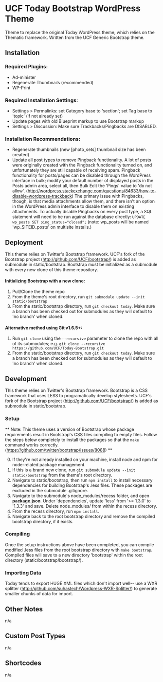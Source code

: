 # UCF Today Bootstrap WordPress Theme

Theme to replace the original Today WordPress theme, which relies on the Thematic framework. Written from the UCF Generic Bootstrap theme.



## Installation

### Required Plugins:
* Ad-minister
* Regenerate Thumbnails (recommended)
* WP-Print

### Required Installation Settings:
* Settings > Permalinks: set Category base to 'section'; set Tag base to 'topic' (if not already set)
* Update pages with old Blueprint markup to use Bootstrap markup
* Settings > Discussion: Make sure Trackbacks/Pingbacks are DISABLED.

### Installation Recommendations:
* Regenerate thumbnails (new [photo_sets] thumbnail size has been created)
* Update all post types to remove Pingback functionality. A lot of posts were originally created with the Pingback functionality turned on, and unfortunately they are still capable of receiving spam. Pingback functionality for posts/pages can be disabled through the WordPress interface in bulk; modify your default number of displayed posts in the Posts admin area, select all, then Bulk Edit the 'Pings' value to 'do not allow'. (http://wordpress.stackexchange.com/questions/84633/how-to-disable-wordpress-trackback)
The primary issue with Pingbacks, though, is that media attachments allow them, and there isn't an option in the WordPress admin interface to disable them on existing attachments. To actually disable Pingbacks on every post type, a SQL statement will need to be run against the database directly: `UPDATE wp_posts SET ping_status="closed";` (note: wp_posts will be named 'wp_SITEID_posts' on multisite installs.)


## Deployment

This theme relies on Twitter's Bootstrap framework. UCF's fork of the Bootstrap project (http://github.com/UCF/bootstrap/) is added as submodule in static/bootstrap. Bootstrap must be initialized as a submodule with every new clone of this theme repository.

#### Initializing Bootstrap with a new clone:
1. Pull/Clone the theme repo
2. From the theme's root directory, run `git submodule update --init static/bootstrap`
3. From the static/bootstrap directory, run `git checkout today`.  Make sure a branch has been checked out for submodules as they will default to 'no branch' when cloned.

#### Alternative method using Git v1.6.5+:
1. Run `git clone` using the `--recursive` parameter to clone the repo with all of its submodules; e.g. `git clone --recursive https://github.com/UCF/Today-Bootstrap.git`
2. From the static/bootstrap directory, run `git checkout today`.  Make sure a branch has been checked out for submodules as they will default to 'no branch' when cloned.


## Development

This theme relies on Twitter's Bootstrap framework. Bootstrap is a CSS framework that uses LESS to programatically develop stylesheets.
UCF's fork of the Bootstrap project (http://github.com/UCF/bootstrap/) is added as submodule in static/bootstrap.

### Setup
** Note: This theme uses a version of Bootstrap whose package requirements result in Bootstrap's CSS files compiling to empty files. Follow the steps below completely to install the packages so that the `make` command works correctly. (https://github.com/twitter/bootstrap/issues/8088) **

0. If they're not already installed on your machine, install node and npm for node-related package management.
1. If this is a brand new clone, run `git submodule update --init static/bootstrap` from the theme's root directory.
2. Navigate to static/bootstrap, then run `npm install` to install necessary dependencies for building Bootstrap's .less files. These packages are excluded in the submodule .gitignore.
3. Navigate to the submodule's node_modules/recess folder, and open **package.json**. Under 'dependencies', update 'less' from '>= 1.3.0' to '1.3.3' and save. Delete node_modules/ from within the recess directory.
4. From the recess directory, run `npm install`.
5. Navigate back to the root bootstrap directory and remove the compiled bootstrap directory, if it exists.

### Compiling
Once the setup instructions above have been completed, you can compile modified .less files from the root bootstrap directory with `make bootstrap`. Compiled files will save to a new directory 'bootstrap' within the root directory (static/bootstrap/bootstrap/).

### Importing Data
Today tends to export HUGE XML files which don't import well-- use a WXR splitter (http://github.com/suhastech/Wordpress-WXR-Splitter/) to generate smaller chunks of data for import.



## Other Notes

n/a


## Custom Post Types

n/a


## Shortcodes

n/a
